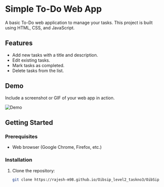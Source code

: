 # Simple To-Do Web App

A basic To-Do web application to manage your tasks. This project is built using HTML, CSS, and JavaScript.

## Features

- Add new tasks with a title and description.
- Edit existing tasks.
- Mark tasks as completed.
- Delete tasks from the list.

## Demo

Include a screenshot or GIF of your web app in action.

![Demo](path/to/demo.gif)

## Getting Started

### Prerequisites

- Web browser (Google Chrome, Firefox, etc.)

### Installation

1. Clone the repository:

   ```bash
   git clone https://rajesh-m98.github.io/Oibsip_level2_taskno3/OibSip_Lvl2-T-3
